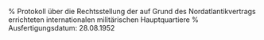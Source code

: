 % Protokoll über die Rechtsstellung der auf Grund des Nordatlantikvertrags errichteten internationalen militärischen Hauptquartiere
% Ausfertigungsdatum: 28.08.1952
 